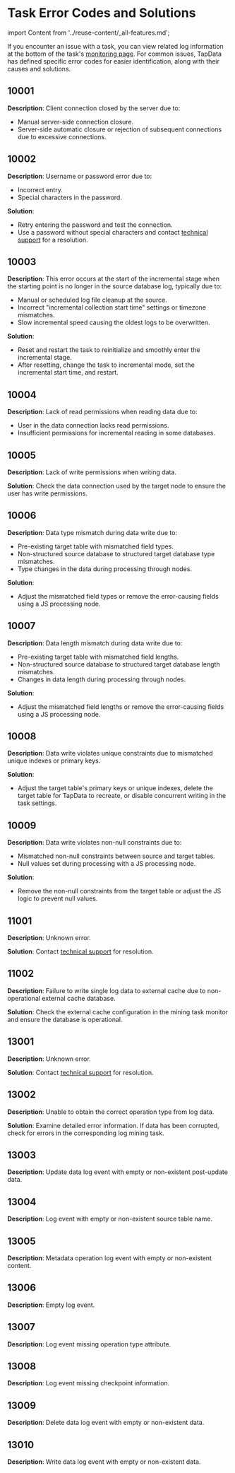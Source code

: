 # Task Error Codes and Solutions

import Content from '../reuse-content/_all-features.md';

<Content />

If you encounter an issue with a task, you can view related log information at the bottom of the task's [monitoring page](../user-guide/data-pipeline/data-development/monitor-task.md). For common issues, TapData has defined specific error codes for easier identification, along with their causes and solutions.

## 10001

**Description**: Client connection closed by the server due to:
- Manual server-side connection closure.
- Server-side automatic closure or rejection of subsequent connections due to excessive connections.

## 10002

**Description**: Username or password error due to:
- Incorrect entry.
- Special characters in the password.

**Solution**:
- Retry entering the password and test the connection.
- Use a password without special characters and contact [technical support](../support.md) for a resolution.

## 10003

**Description**: This error occurs at the start of the incremental stage when the starting point is no longer in the source database log, typically due to:
- Manual or scheduled log file cleanup at the source.
- Incorrect "incremental collection start time" settings or timezone mismatches.
- Slow incremental speed causing the oldest logs to be overwritten.

**Solution**:
- Reset and restart the task to reinitialize and smoothly enter the incremental stage.
- After resetting, change the task to incremental mode, set the incremental start time, and restart.

## 10004

**Description**: Lack of read permissions when reading data due to:
- User in the data connection lacks read permissions.
- Insufficient permissions for incremental reading in some databases.

## 10005

**Description**: Lack of write permissions when writing data.

**Solution**: Check the data connection used by the target node to ensure the user has write permissions.

## 10006

**Description**: Data type mismatch during data write due to:
- Pre-existing target table with mismatched field types.
- Non-structured source database to structured target database type mismatches.
- Type changes in the data during processing through nodes.

**Solution**:
- Adjust the mismatched field types or remove the error-causing fields using a JS processing node.

## 10007

**Description**: Data length mismatch during data write due to:
- Pre-existing target table with mismatched field lengths.
- Non-structured source database to structured target database length mismatches.
- Changes in data length during processing through nodes.

**Solution**:
- Adjust the mismatched field lengths or remove the error-causing fields using a JS processing node.

## 10008

**Description**: Data write violates unique constraints due to mismatched unique indexes or primary keys.

**Solution**:
- Adjust the target table's primary keys or unique indexes, delete the target table for TapData to recreate, or disable concurrent writing in the task settings.

## 10009

**Description**: Data write violates non-null constraints due to:
- Mismatched non-null constraints between source and target tables.
- Null values set during processing with a JS processing node.

**Solution**:
- Remove the non-null constraints from the target table or adjust the JS logic to prevent null values.

## 11001

**Description**: Unknown error.

**Solution**: Contact [technical support](../support.md) for resolution.

## 11002

**Description**: Failure to write single log data to external cache due to non-operational external cache database.

**Solution**: Check the external cache configuration in the mining task monitor and ensure the database is operational.

## 13001

**Description**: Unknown error.

**Solution**: Contact [technical support](../support.md) for resolution.

## 13002

**Description**: Unable to obtain the correct operation type from log data.

**Solution**: Examine detailed error information. If data has been corrupted, check for errors in the corresponding log mining task.

## 13003

**Description**: Update data log event with empty or non-existent post-update data.

## 13004

**Description**: Log event with empty or non-existent source table name.

## 13005

**Description**: Metadata operation log event with empty or non-existent content.

## 13006

**Description**: Empty log event.

## 13007

**Description**: Log event missing operation type attribute.

## 13008

**Description**: Log event missing checkpoint information.

## 13009

**Description**: Delete data log event with empty or non-existent data.

## 13010

**Description**: Write data log event with empty or non-existent data.